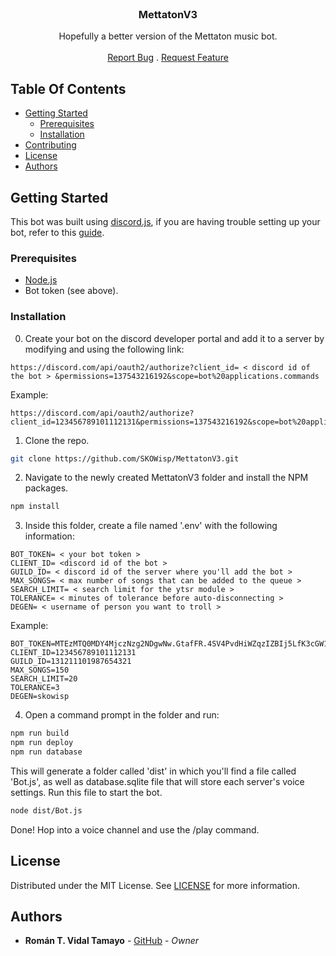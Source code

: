 <br/>
<p align="center">
  <h3 align="center">MettatonV3</h3>

  <p align="center">
    Hopefully a better version of the Mettaton music bot.
    <br/>
    <br/>
    <a href="https://github.com/SKOWisp/MettatonV3/issues">Report Bug</a>
    .
    <a href="https://github.com/SKOWisp/MettatonV3/issues">Request Feature</a>
  </p>
</p>



## Table Of Contents

* [Getting Started](#getting-started)
  * [Prerequisites](#prerequisites)
  * [Installation](#installation)
* [Contributing](#contributing)
* [License](#license)
* [Authors](#authors)

## Getting Started

This bot was built using [discord.js](https://discord.js.org/), if you are having trouble setting up your bot, refer to this [guide](https://discordjs.guide/preparations/setting-up-a-bot-application.html). 

### Prerequisites

* [Node.js](https://nodejs.org)
* Bot token (see above).

### Installation

0. Create your bot on the discord developer portal and add it to a server by modifying and using the following link:

```
https://discord.com/api/oauth2/authorize?client_id= < discord id of the bot > &permissions=137543216192&scope=bot%20applications.commands
```

Example: 

```
https://discord.com/api/oauth2/authorize?client_id=123456789101112131&permissions=137543216192&scope=bot%20applications.commands
```


1. Clone the repo.

```sh
git clone https://github.com/SKOWisp/MettatonV3.git
```

2. Navigate to the newly created MettatonV3 folder and install the NPM packages.

```sh
npm install
```

3. Inside this folder, create a file named '.env' with the following information:

```
BOT_TOKEN= < your bot token >
CLIENT_ID= <discord id of the bot >
GUILD_ID= < discord id of the server where you'll add the bot >
MAX_SONGS= < max number of songs that can be added to the queue >
SEARCH_LIMIT= < search limit for the ytsr module >
TOLERANCE= < minutes of tolerance before auto-disconnecting >
DEGEN= < username of person you want to troll >
```
Example:
```
BOT_TOKEN=MTEzMTQ0MDY4MjczNzg2NDgwNw.GtafFR.4SV4PvdHiWZqzIZBIj5LfK3cGW1p68xIScPIPc
CLIENT_ID=123456789101112131
GUILD_ID=131211101987654321
MAX_SONGS=150
SEARCH_LIMIT=20
TOLERANCE=3
DEGEN=skowisp
```
4. Open a command prompt in the folder and run:
```sh
npm run build
npm run deploy
npm run database
```
This will generate a folder called 'dist' in which you'll find a file called 'Bot.js', as well as database.sqlite file that will store each server's voice settings. Run this file to start the bot.

```sh
node dist/Bot.js
```
Done! Hop into a voice channel and use the /play command.

## License

Distributed under the MIT License. See [LICENSE](https://github.com/SKOWisp/MettatonV3/blob/main/LICENSE) for more information.

## Authors

* **Román T. Vidal Tamayo** - [GitHub](https://github.com/SKOWisp) - *Owner*
